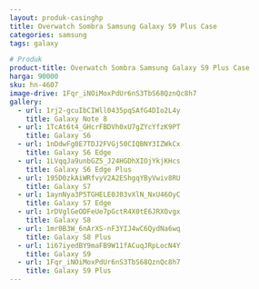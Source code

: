 ```yaml
---
layout: produk-casinghp
title: Overwatch Sombra Samsung Galaxy S9 Plus Case
categories: samsung
tags: galaxy

# Produk
product-title: Overwatch Sombra Samsung Galaxy S9 Plus Case
harga: 90000
sku: hn-4607
image-drive: 1Fqr_iNOiMoxPdUr6nS3TbS68QznQc8h7
gallery:
  - url: 1rj2-gcuIbCIWll0435pqSAfG4DIo2L4y
    title: Galaxy Note 8
  - url: 1TcAt6t4_GHcrFBDVh0xU7gZYcYfzK9PT
    title: Galaxy S6
  - url: 1nDdwFg0E7TDJ2FVGj50CIQBNY3IZWkCx
    title: Galaxy S6 Edge
  - url: 1LVqqJa9unbGZ5_J24HGDhXIOjYkjKHcs
    title: Galaxy S6 Edge Plus
  - url: 195D0zkAiWRfvyV2A2EShgqYByVwiv8RU
    title: Galaxy S7
  - url: 1aynNya3P5TGHELE0J03vXlN_NxU46OyC
    title: Galaxy S7 Edge
  - url: 1rDVglGeODFeUe7pGctR4X0tE6JRXOvgx
    title: Galaxy S8
  - url: 1mr0B3W_6nArXS-nF3YIJ4wC6QydNa6wq
    title: Galaxy S8 Plus
  - url: 1i67iyedBY9maFB9W11fACuqJRpLocN4Y
    title: Galaxy S9
  - url: 1Fqr_iNOiMoxPdUr6nS3TbS68QznQc8h7
    title: Galaxy S9 Plus
---
```

